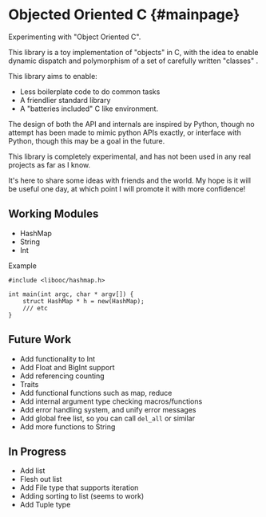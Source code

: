 Objected Oriented C {#mainpage}
===================

Experimenting with "Object Oriented C".

This library is a toy implementation of "objects" in C, with the idea
to enable dynamic dispatch and polymorphism of a set of carefully written "classes" .

This library aims to enable:
* Less boilerplate code to do common tasks
* A friendlier standard library
* A "batteries included" C like environment.


The design of both the API and internals are inspired by Python, though no attempt has been
made to mimic python APIs exactly, or interface with Python, though this may be a goal in the 
future. 

This library is completely experimental, and has not been used in any real projects as far as I know. 

It's here to share some ideas with friends and the world. My hope is it will be useful one day, at which point
I will promote it with more confidence!

Working Modules
---------------
* HashMap
* String
* Int

Example 
````
#include <libooc/hashmap.h>

int main(int argc, char * argv[]) {
    struct HashMap * h = new(HashMap);
    /// etc
}

````

Future Work
-----------
* Add functionality to Int
* Add Float and BigInt support
* Add referencing counting
* Traits
* Add functional functions such as map, reduce
* Add internal argument type checking macros/functions
* Add error handling system, and unify error messages
* Add global free list, so you can call `del_all` or similar
* Add more functions to String

In Progress
--------------
* Add list
* Flesh out list
* Add File type that supports iteration
* Adding sorting to list (seems to work)
* Add Tuple type

